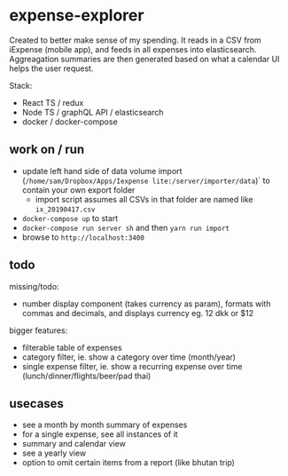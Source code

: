 # expense-explorer

Created to better make sense of my spending.
It reads in a CSV from iExpense (mobile app), and feeds in all expenses into elasticsearch. Aggreagation summaries are then generated based on what a calendar UI helps the user request.

Stack:
- React TS / redux
- Node TS / graphQL API / elasticsearch
- docker / docker-compose


## work on / run

- update left hand side of data volume import (`/home/sam/Dropbox/Apps/Iexpense lite:/server/importer/data`)` to contain your own export folder
	- import script assumes all CSVs in that folder are named like `ix_20190417.csv`
- `docker-compose up` to start
- `docker-compose run server sh` and then `yarn run import`
- browse to `http://localhost:3400`

## todo

missing/todo:
- number display component (takes currency as param), formats with commas and decimals, and displays currency eg. 12 dkk or $12

bigger features:
- filterable table of expenses
- category filter, ie. show a category over time (month/year)
- single expense filter, ie. show a recurring expense over time (lunch/dinner/flights/beer/pad thai)

## usecases

- see a month by month summary of expenses
- for a single expense, see all instances of it
- summary and calendar view
- see a yearly view
- option to omit certain items from a report (like bhutan trip)